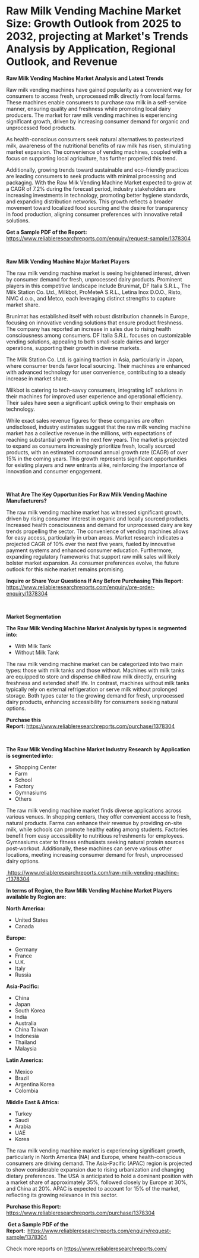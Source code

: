 <p><h1>Raw Milk Vending Machine Market Size: Growth Outlook from 2025 to 2032, projecting at Market's Trends Analysis by Application, Regional Outlook, and Revenue</h1></p><p><strong>Raw Milk Vending Machine Market Analysis and Latest Trends</strong></p>
<p><p>Raw milk vending machines have gained popularity as a convenient way for consumers to access fresh, unprocessed milk directly from local farms. These machines enable consumers to purchase raw milk in a self-service manner, ensuring quality and freshness while promoting local dairy producers. The market for raw milk vending machines is experiencing significant growth, driven by increasing consumer demand for organic and unprocessed food products. </p><p>As health-conscious consumers seek natural alternatives to pasteurized milk, awareness of the nutritional benefits of raw milk has risen, stimulating market expansion. The convenience of vending machines, coupled with a focus on supporting local agriculture, has further propelled this trend. </p><p>Additionally, growing trends toward sustainable and eco-friendly practices are leading consumers to seek products with minimal processing and packaging. With the Raw Milk Vending Machine Market expected to grow at a CAGR of 7.2% during the forecast period, industry stakeholders are increasing investments in technology, promoting better hygiene standards, and expanding distribution networks. This growth reflects a broader movement toward localized food sourcing and the desire for transparency in food production, aligning consumer preferences with innovative retail solutions.</p></p>
<p><strong>Get a Sample PDF of the Report:&nbsp;</strong> <a href="https://www.reliableresearchreports.com/enquiry/request-sample/1378304?utm_campaign=2146&utm_medium=2&utm_source=Github&utm_content=ia&utm_term=16022025&utm_id=raw-milk-vending-machine">https://www.reliableresearchreports.com/enquiry/request-sample/1378304</a></p>
<p>&nbsp;</p>
<p><strong>Raw Milk Vending Machine Major Market Players</strong></p>
<p><p>The raw milk vending machine market is seeing heightened interest, driven by consumer demand for fresh, unprocessed dairy products. Prominent players in this competitive landscape include Brunimat, DF Italia S.R.L., The Milk Station Co. Ltd., Milkbot, ProMeteA S.R.L., Letina Inox D.O.O., Risto, NMC d.o.o., and Metco, each leveraging distinct strengths to capture market share.</p><p>Brunimat has established itself with robust distribution channels in Europe, focusing on innovative vending solutions that ensure product freshness. The company has reported an increase in sales due to rising health consciousness among consumers. DF Italia S.R.L. focuses on customizable vending solutions, appealing to both small-scale dairies and larger operations, supporting their growth in diverse markets.</p><p>The Milk Station Co. Ltd. is gaining traction in Asia, particularly in Japan, where consumer trends favor local sourcing. Their machines are enhanced with advanced technology for user convenience, contributing to a steady increase in market share.</p><p>Milkbot is catering to tech-savvy consumers, integrating IoT solutions in their machines for improved user experience and operational efficiency. Their sales have seen a significant uptick owing to their emphasis on technology.</p><p>While exact sales revenue figures for these companies are often undisclosed, industry estimates suggest that the raw milk vending machine market has a collective revenue in the millions, with expectations of reaching substantial growth in the next few years. The market is projected to expand as consumers increasingly prioritize fresh, locally sourced products, with an estimated compound annual growth rate (CAGR) of over 15% in the coming years. This growth represents significant opportunities for existing players and new entrants alike, reinforcing the importance of innovation and consumer engagement.</p></p>
<p>&nbsp;</p>
<p><strong>What Are The Key Opportunities For Raw Milk Vending Machine Manufacturers?</strong></p>
<p><p>The raw milk vending machine market has witnessed significant growth, driven by rising consumer interest in organic and locally sourced products. Increased health consciousness and demand for unprocessed dairy are key trends propelling the sector. The convenience of vending machines allows for easy access, particularly in urban areas. Market research indicates a projected CAGR of 10% over the next five years, fueled by innovative payment systems and enhanced consumer education. Furthermore, expanding regulatory frameworks that support raw milk sales will likely bolster market expansion. As consumer preferences evolve, the future outlook for this niche market remains promising.</p></p>
<p><strong>Inquire or Share Your Questions If Any Before Purchasing This Report:</strong> <a href="https://www.reliableresearchreports.com/enquiry/pre-order-enquiry/1378304?utm_campaign=2146&utm_medium=2&utm_source=Github&utm_content=ia&utm_term=16022025&utm_id=raw-milk-vending-machine">https://www.reliableresearchreports.com/enquiry/pre-order-enquiry/1378304</a></p>
<p>&nbsp;</p>
<p><strong>Market Segmentation</strong></p>
<p><strong>The Raw Milk Vending Machine Market Analysis by types is segmented into:</strong></p>
<p><ul><li>With Milk Tank</li><li>Without Milk Tank</li></ul></p>
<p><p>The raw milk vending machine market can be categorized into two main types: those with milk tanks and those without. Machines with milk tanks are equipped to store and dispense chilled raw milk directly, ensuring freshness and extended shelf life. In contrast, machines without milk tanks typically rely on external refrigeration or serve milk without prolonged storage. Both types cater to the growing demand for fresh, unprocessed dairy products, enhancing accessibility for consumers seeking natural options.</p></p>
<p><strong>Purchase this Report:&nbsp;</strong><a href="https://www.reliableresearchreports.com/purchase/1378304?utm_campaign=2146&utm_medium=2&utm_source=Github&utm_content=ia&utm_term=16022025&utm_id=raw-milk-vending-machine">https://www.reliableresearchreports.com/purchase/1378304</a></p>
<p>&nbsp;</p>
<p><strong>The Raw Milk Vending Machine Market Industry Research by Application is segmented into:</strong></p>
<p><ul><li>Shopping Center</li><li>Farm</li><li>School</li><li>Factory</li><li>Gymnasiums</li><li>Others</li></ul></p>
<p><p>The raw milk vending machine market finds diverse applications across various venues. In shopping centers, they offer convenient access to fresh, natural products. Farms can enhance their revenue by providing on-site milk, while schools can promote healthy eating among students. Factories benefit from easy accessibility to nutritious refreshments for employees. Gymnasiums cater to fitness enthusiasts seeking natural protein sources post-workout. Additionally, these machines can serve various other locations, meeting increasing consumer demand for fresh, unprocessed dairy options.</p></p>
<p><a href="https://www.reliableresearchreports.com/raw-milk-vending-machine-r1378304?utm_campaign=2146&utm_medium=2&utm_source=Github&utm_content=ia&utm_term=16022025&utm_id=raw-milk-vending-machine">&nbsp;https://www.reliableresearchreports.com/raw-milk-vending-machine-r1378304</a></p>
<p><strong>In terms of Region, the Raw Milk Vending Machine Market Players available by Region are:</strong></p>
<p>
    <p> <strong> North America: </strong>
        <ul>
            <li>United States</li>
            <li>Canada</li>
        </ul>
        </p> 
    <p> <strong> Europe: </strong>
        <ul>
            <li>Germany</li>
            <li>France</li>
            <li>U.K.</li>
            <li>Italy</li>
            <li>Russia</li>
        </ul>
        </p> 
    <p> <strong> Asia-Pacific: </strong>
        <ul>
            <li>China</li>
            <li>Japan</li>
            <li>South Korea</li>
            <li>India</li>
            <li>Australia</li>
            <li>China Taiwan</li>
            <li>Indonesia</li>
            <li>Thailand</li>
            <li>Malaysia</li>
        </ul>
        </p> 
    <p> <strong> Latin America: </strong>
        <ul>
            <li>Mexico</li>
            <li>Brazil</li>
            <li>Argentina Korea</li>
            <li>Colombia</li>
        </ul>
        </p> 
    <p> <strong> Middle East & Africa: </strong>
        <ul>
            <li>Turkey</li>
            <li>Saudi</li>
            <li>Arabia</li>
            <li>UAE</li>
            <li>Korea</li>
        </ul>
    </p>
    </p>
<p><p>The raw milk vending machine market is experiencing significant growth, particularly in North America (NA) and Europe, where health-conscious consumers are driving demand. The Asia-Pacific (APAC) region is projected to show considerable expansion due to rising urbanization and changing dietary preferences. The USA is anticipated to hold a dominant position with a market share of approximately 35%, followed closely by Europe at 30%, and China at 20%. APAC is expected to account for 15% of the market, reflecting its growing relevance in this sector.</p></p>
<p><strong>Purchase this Report: </strong><a href="https://www.reliableresearchreports.com/purchase/1378304?utm_campaign=2146&utm_medium=2&utm_source=Github&utm_content=ia&utm_term=16022025&utm_id=raw-milk-vending-machine">https://www.reliableresearchreports.com/purchase/1378304</a></p>
<p>&nbsp;<strong>Get a Sample PDF of the Report:&nbsp;&nbsp;</strong><a href="https://www.reliableresearchreports.com/enquiry/request-sample/1378304?utm_campaign=2146&utm_medium=2&utm_source=Github&utm_content=ia&utm_term=16022025&utm_id=raw-milk-vending-machine">https://www.reliableresearchreports.com/enquiry/request-sample/1378304</a></p>
<p><strong></strong></p>
<p>Check more reports on <a href="https://www.reliableresearchreports.com/?utm_campaign=2146&utm_medium=2&utm_source=Github&utm_content=ia&utm_term=16022025&utm_id=raw-milk-vending-machine">https://www.reliableresearchreports.com/</a></p>